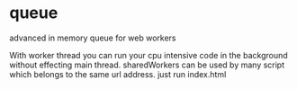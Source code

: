 # queue
advanced in memory queue for web workers

With worker thread you can run your cpu intensive code in the background without effecting main thread. sharedWorkers can be used by many script which belongs to the same url address.  just run index.html

